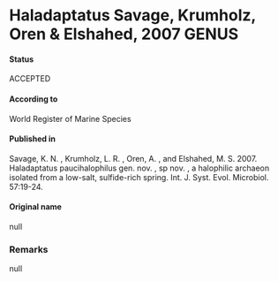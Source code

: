 Haladaptatus Savage, Krumholz, Oren & Elshahed, 2007 GENUS
=======

#### Status
ACCEPTED

#### According to
World Register of Marine Species

#### Published in
Savage, K. N. , Krumholz, L. R. , Oren, A. , and Elshahed, M. S. 2007. Haladaptatus paucihalophilus gen. nov. , sp nov. , a halophilic archaeon isolated from a low-salt, sulfide-rich spring. Int. J. Syst. Evol. Microbiol. 57:19-24.

#### Original name
null

### Remarks
null